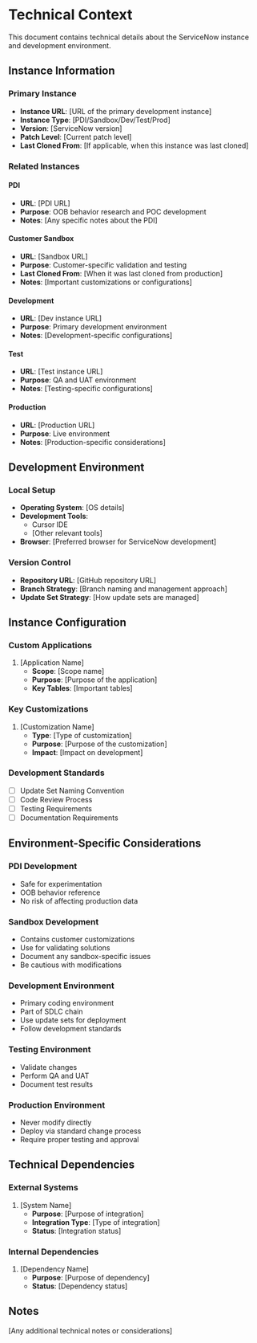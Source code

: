 # Technical Context

This document contains technical details about the ServiceNow instance and development environment.

## Instance Information

### Primary Instance
- **Instance URL**: [URL of the primary development instance]
- **Instance Type**: [PDI/Sandbox/Dev/Test/Prod]
- **Version**: [ServiceNow version]
- **Patch Level**: [Current patch level]
- **Last Cloned From**: [If applicable, when this instance was last cloned]

### Related Instances
#### PDI
- **URL**: [PDI URL]
- **Purpose**: OOB behavior research and POC development
- **Notes**: [Any specific notes about the PDI]

#### Customer Sandbox
- **URL**: [Sandbox URL]
- **Purpose**: Customer-specific validation and testing
- **Last Cloned From**: [When it was last cloned from production]
- **Notes**: [Important customizations or configurations]

#### Development
- **URL**: [Dev instance URL]
- **Purpose**: Primary development environment
- **Notes**: [Development-specific configurations]

#### Test
- **URL**: [Test instance URL]
- **Purpose**: QA and UAT environment
- **Notes**: [Testing-specific configurations]

#### Production
- **URL**: [Production URL]
- **Purpose**: Live environment
- **Notes**: [Production-specific considerations]

## Development Environment

### Local Setup
- **Operating System**: [OS details]
- **Development Tools**:
  - Cursor IDE
  - [Other relevant tools]
- **Browser**: [Preferred browser for ServiceNow development]

### Version Control
- **Repository URL**: [GitHub repository URL]
- **Branch Strategy**: [Branch naming and management approach]
- **Update Set Strategy**: [How update sets are managed]

## Instance Configuration

### Custom Applications
1. [Application Name]
   - **Scope**: [Scope name]
   - **Purpose**: [Purpose of the application]
   - **Key Tables**: [Important tables]

### Key Customizations
1. [Customization Name]
   - **Type**: [Type of customization]
   - **Purpose**: [Purpose of the customization]
   - **Impact**: [Impact on development]

### Development Standards
- [ ] Update Set Naming Convention
- [ ] Code Review Process
- [ ] Testing Requirements
- [ ] Documentation Requirements

## Environment-Specific Considerations

### PDI Development
- Safe for experimentation
- OOB behavior reference
- No risk of affecting production data

### Sandbox Development
- Contains customer customizations
- Use for validating solutions
- Document any sandbox-specific issues
- Be cautious with modifications

### Development Environment
- Primary coding environment
- Part of SDLC chain
- Use update sets for deployment
- Follow development standards

### Testing Environment
- Validate changes
- Perform QA and UAT
- Document test results

### Production Environment
- Never modify directly
- Deploy via standard change process
- Require proper testing and approval

## Technical Dependencies

### External Systems
1. [System Name]
   - **Purpose**: [Purpose of integration]
   - **Integration Type**: [Type of integration]
   - **Status**: [Integration status]

### Internal Dependencies
1. [Dependency Name]
   - **Purpose**: [Purpose of dependency]
   - **Status**: [Dependency status]

## Notes
[Any additional technical notes or considerations] 